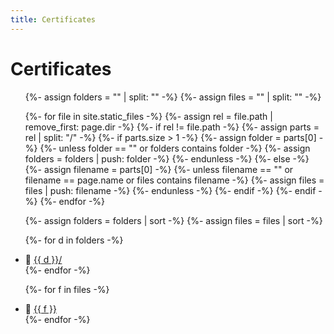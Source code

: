 ```yaml
---
title: Certificates
---
```


# Certificates

<ul>
  {%- assign folders = "" | split: "" -%}
  {%- assign files   = "" | split: "" -%}

  {%- for file in site.static_files -%}
    {%- assign rel = file.path | remove_first: page.dir -%}
    {%- if rel != file.path -%}
      {%- assign parts = rel | split: "/" -%}
      {%- if parts.size > 1 -%}
        {%- assign folder = parts[0] -%}
        {%- unless folder == "" or folders contains folder -%}
          {%- assign folders = folders | push: folder -%}
        {%- endunless -%}
      {%- else -%}
        {%- assign filename = parts[0] -%}
        {%- unless filename == "" or filename == page.name or files contains filename -%}
          {%- assign files = files | push: filename -%}
        {%- endunless -%}
      {%- endif -%}
    {%- endif -%}
  {%- endfor -%}

  {%- assign folders = folders | sort -%}
  {%- assign files   = files   | sort -%}

  {%- for d in folders -%}
    <li>📁 <a href="{{ (page.dir | append: d | append: '/') | relative_url }}">{{ d }}/</a></li>
  {%- endfor -%}

  {%- for f in files -%}
    <li>📄 <a href="{{ (page.dir | append: f) | relative_url }}">{{ f }}</a></li>
  {%- endfor -%}
</ul>
